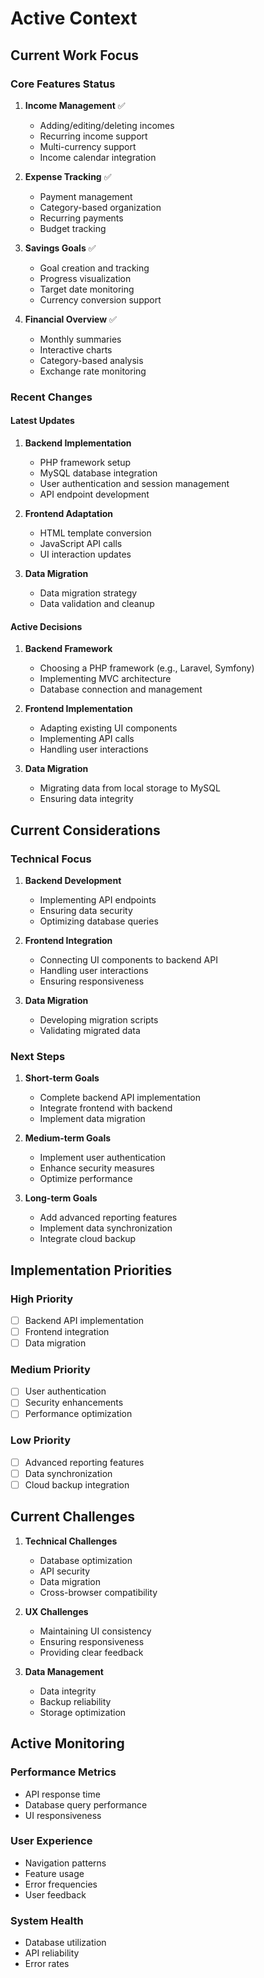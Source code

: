 # Active Context

## Current Work Focus

### Core Features Status
1. **Income Management** ✅
   - Adding/editing/deleting incomes
   - Recurring income support
   - Multi-currency support
   - Income calendar integration

2. **Expense Tracking** ✅
   - Payment management
   - Category-based organization
   - Recurring payments
   - Budget tracking

3. **Savings Goals** ✅
   - Goal creation and tracking
   - Progress visualization
   - Target date monitoring
   - Currency conversion support

4. **Financial Overview** ✅
   - Monthly summaries
   - Interactive charts
   - Category-based analysis
   - Exchange rate monitoring

### Recent Changes

#### Latest Updates
1. **Backend Implementation**
   - PHP framework setup
   - MySQL database integration
   - User authentication and session management
   - API endpoint development

2. **Frontend Adaptation**
   - HTML template conversion
   - JavaScript API calls
   - UI interaction updates

3. **Data Migration**
   - Data migration strategy
   - Data validation and cleanup

#### Active Decisions

1. **Backend Framework**
   - Choosing a PHP framework (e.g., Laravel, Symfony)
   - Implementing MVC architecture
   - Database connection and management

2. **Frontend Implementation**
   - Adapting existing UI components
   - Implementing API calls
   - Handling user interactions

3. **Data Migration**
    - Migrating data from local storage to MySQL
    - Ensuring data integrity

## Current Considerations

### Technical Focus
1. **Backend Development**
   - Implementing API endpoints
   - Ensuring data security
   - Optimizing database queries

2. **Frontend Integration**
   - Connecting UI components to backend API
   - Handling user interactions
   - Ensuring responsiveness

3. **Data Migration**
    - Developing migration scripts
    - Validating migrated data

### Next Steps

1. **Short-term Goals**
   - Complete backend API implementation
   - Integrate frontend with backend
   - Implement data migration

2. **Medium-term Goals**
   - Implement user authentication
   - Enhance security measures
   - Optimize performance

3. **Long-term Goals**
   - Add advanced reporting features
   - Implement data synchronization
   - Integrate cloud backup

## Implementation Priorities

### High Priority
- [ ] Backend API implementation
- [ ] Frontend integration
- [ ] Data migration

### Medium Priority
- [ ] User authentication
- [ ] Security enhancements
- [ ] Performance optimization

### Low Priority
- [ ] Advanced reporting features
- [ ] Data synchronization
- [ ] Cloud backup integration

## Current Challenges

1. **Technical Challenges**
   - Database optimization
   - API security
   - Data migration
   - Cross-browser compatibility

2. **UX Challenges**
   - Maintaining UI consistency
   - Ensuring responsiveness
   - Providing clear feedback

3. **Data Management**
   - Data integrity
   - Backup reliability
   - Storage optimization

## Active Monitoring

### Performance Metrics
- API response time
- Database query performance
- UI responsiveness

### User Experience
- Navigation patterns
- Feature usage
- Error frequencies
- User feedback

### System Health
- Database utilization
- API reliability
- Error rates
